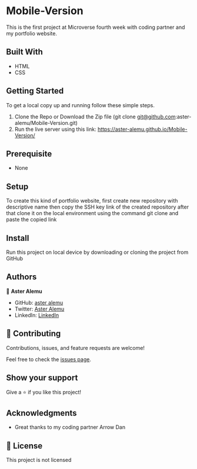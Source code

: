 # Mobile-Version

This is the first project at Microverse fourth week with coding partner and my portfolio website.

## Built With

- HTML 
- CSS

## Getting Started

To get a local copy up and running follow these simple steps.

1. Clone the Repo or Download the Zip file (git clone git@github.com:aster-alemu/Mobile-Version.git)
2. Run the live server using this link: https://aster-alemu.github.io/Mobile-Version/

## Prerequisite

- None

## Setup
To create this kind of portfolio website, first create new repository with descriptive name then copy the SSH key link of the created repository after that clone it on the local environment using the command git clone and paste the copied link 

## Install

Run this project on local device by downloading or cloning the project from GitHub

## Authors

👤 **Aster Alemu**

- GitHub: [aster alemu](https://github.com/aster-alemu)
- Twitter: [Aster Alemu](https://twitter.com/asteralemu)
- LinkedIn: [LinkedIn](https://linkedin.com/in/aster-alemu)

## 🤝 Contributing

Contributions, issues, and feature requests are welcome!

Feel free to check the [issues page](../../issues/).

## Show your support

Give a ⭐️ if you like this project!

## Acknowledgments

- Great thanks to my coding partner Arrow Dan

## 📝 License

This project is not licensed